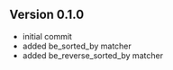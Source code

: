 ## Version 0.1.0

* initial commit
* added be_sorted_by matcher
* added be_reverse_sorted_by matcher
